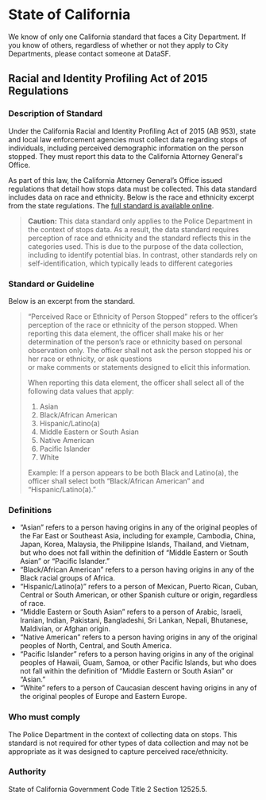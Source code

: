 # State of California

We know of only one California standard that faces a City Department. If you know of others, regardless of whether or not they apply to City Departments, please contact someone at DataSF.

## Racial and Identity Profiling Act of 2015 Regulations

### Description of Standard

Under the California Racial and Identity Profiling Act of 2015 \(AB 953\), state and local law enforcement agencies must collect data regarding stops of individuals, including perceived demographic information on the person stopped. They must report this data to the California Attorney General's Office.

As part of this law, the California Attorney General’s Office issued regulations that detail how stops data must be collected. This data standard includes data on race and ethnicity. Below is the race and ethnicity excerpt from the state regulations. The [full standard is available online](https://oag.ca.gov/ab953/regulations).

> **Caution:** This data standard only applies to the Police Department in the context of stops data. As a result, the data standard requires perception of race and ethnicity and the standard reflects this in the categories used. This is due to the purpose of the data collection, including to identify potential bias. In contrast, other standards rely on self-identification, which typically leads to different categories

### Standard or Guideline

Below is an excerpt from the standard.

> “Perceived Race or Ethnicity of Person Stopped” refers to the officer’s perception of the race or ethnicity of the person stopped. When reporting this data element, the officer shall make his or her determination of the person’s race or ethnicity based on personal observation only. The officer shall not ask the person stopped his or her race or ethnicity, or ask questions  
> or make comments or statements designed to elicit this information.
>
> When reporting this data element, the officer shall select all of the following data values that apply:
>
> 1. Asian
> 2. Black/African American
> 3. Hispanic/Latino\(a\)
> 4. Middle Eastern or South Asian
> 5. Native American
> 6. Pacific Islander
> 7. White
>
> Example: If a person appears to be both Black and Latino\(a\), the officer shall select both “Black/African American” and “Hispanic/Latino\(a\).”

### Definitions

* “Asian” refers to a person having origins in any of the original peoples of the Far East or Southeast Asia, including for example, Cambodia, China, Japan, Korea, Malaysia, the Philippine Islands, Thailand, and Vietnam, but who does not fall within the definition of “Middle Eastern or South Asian” or “Pacific Islander.”
* “Black/African American” refers to a person having origins in any of the Black racial groups of Africa.
* “Hispanic/Latino\(a\)” refers to a person of Mexican, Puerto Rican, Cuban, Central or South American, or other Spanish culture or origin, regardless of race.
* “Middle Eastern or South Asian” refers to a person of Arabic, Israeli, Iranian, Indian, Pakistani, Bangladeshi, Sri Lankan, Nepali, Bhutanese, Maldivian, or Afghan origin.
* “Native American” refers to a person having origins in any of the original peoples of North, Central, and South America.
* “Pacific Islander” refers to a person having origins in any of the original peoples of Hawaii, Guam, Samoa, or other Pacific Islands, but who does not fall within the definition of “Middle Eastern or South Asian” or “Asian.”
* “White” refers to a person of Caucasian descent having origins in any of the original peoples of Europe and Eastern Europe.

### Who must comply

The Police Department in the context of collecting data on stops. This standard is not required for other types of data collection and may not be appropriate as it was designed to capture perceived race/ethnicity.

### Authority

State of California Government Code Title 2 Section 12525.5.

